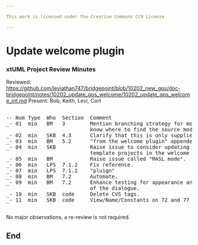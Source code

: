 ```yaml
---

This work is licensed under the Creative Commons CC0 License

---
```


# Update welcome plugin  
### xtUML Project Review Minutes

Reviewed:  https://github.com/leviathan747/bridgepoint/blob/10202_new_gps/doc-bridgepoint/notes/10202_update_gps_welcome/10202_update_gps_welcome_int.md
Present:  Bob, Keith, Levi, Cort

<pre>

-- Num Type  Who  Section  Comment
_- 01  min   BM   3        Mention branching strategy for models so people
                           know where to find the source models.
_- 02  min   SKB  4.3      Clarify that this is only supplied by bp.welcome.
_- 03  min   BM   5.2      "from the welcome plugin" appended to first sentence.
_- 04  min   SKB           Raise issue to consider updating or eliminating MASL
                           template projects in the welcome plugin.
_- 05  min   BM            Raise issue called "MASL mode".
_- 06  min   LPS  7.1.2    Fix reference.
_- 07  min   LPS  7.1.2    "pluign"
_- 08  min   BM   7.2      Automate.
_- 09  min   BM   7.2      Enhance testing for appearance and non-appearance
                           of the dialogue.
_- 10  min   SKB  code     Delete CVS tags.
_- 11  min   SKB  code     View/Name/Constants on 72 and 77 (2 files).

</pre>
   
No major observations, a re-review is not required.

End
---

